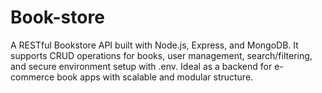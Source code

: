 # Book-store
A RESTful Bookstore API built with Node.js, Express, and MongoDB. It supports CRUD operations for books, user management, search/filtering, and secure environment setup with .env. Ideal as a backend for e-commerce book apps with scalable and modular structure.
